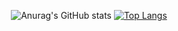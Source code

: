 <!--
**beans3142/beans3142** is a ✨ _special_ ✨ repository because its `README.md` (this file) appears on your GitHub profile.

- 🔭 I’m currently working on ...
- 🌱 I’m currently learning ...
- 👯 I’m looking to collaborate on ...
- 🤔 I’m looking for help with ...
- 💬 Ask me about ...
- 📫 How to reach me: ...
- 😄 Pronouns: ...
- ⚡ Fun fact: ...
[![Solved.ac beans3142](http://mazassumnida.wtf/api/generate_badge?boj=beans3142)](https://solved.ac/beans3142)
-->

<div align=center>

![Anurag's GitHub stats](https://github-readme-stats.vercel.app/api?username=beans3142&show_icons=true&theme=radical)
[![Top Langs](https://github-readme-stats.vercel.app/api/top-langs/?username=beans3142&layout=compact&theme=dracula)](https://github.com/metleeha)

</div>
